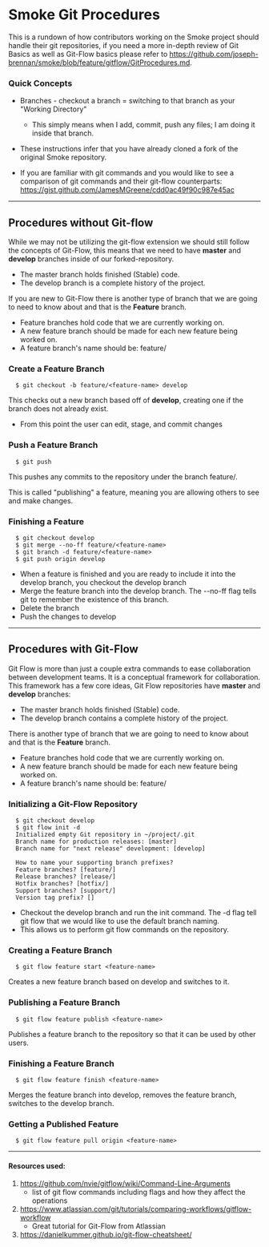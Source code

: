 # Smoke Git Procedures

This is a rundown of how contributors working on the Smoke project should handle their git repositories, if you need a more in-depth review of Git Basics as well as Git-Flow basics please refer to https://github.com/joseph-brennan/smoke/blob/feature/gitflow/GitProcedures.md.

### Quick Concepts

  - Branches - checkout a branch = switching to that branch as your "Working Directory"
    - This simply means when I add, commit, push any files; I am doing it inside that branch.

  - These instructions infer that you have already cloned a fork of the original Smoke repository.

  - If you are familiar with git commands and you would like to see a comparison of git commands and their git-flow counterparts: https://gist.github.com/JamesMGreene/cdd0ac49f90c987e45ac

***
## Procedures without Git-flow

  While we may not be utilizing the git-flow extension we should still follow the concepts of Git-Flow, this means that we need to have **master** and **develop** branches inside of our forked-repository.

  - The master branch holds finished (Stable) code.
  - The develop branch is a complete history of the project.

  If you are new to Git-Flow there is another type of branch that we are going to need to know about and that is the **Feature** branch.

  - Feature branches hold code that we are currently working on.
  - A new feature branch should be made for each new feature being worked on.
  - A feature branch's name should be: feature/<feature-name>

### Create a Feature Branch

  ```shell
    $ git checkout -b feature/<feature-name> develop
  ```
  This checks out a new branch based off of **develop**, creating one if the branch does not already exist.

  - From this point the user can edit, stage, and commit changes

### Push a Feature Branch

  ``` shell
    $ git push
  ```
  This pushes any commits to the repository under the branch feature/<feature-name>.

  This is called "publishing" a feature, meaning you are allowing others to see and make changes.

### Finishing a Feature

  ``` shell
    $ git checkout develop
    $ git merge --no-ff feature/<feature-name>
    $ git branch -d feature/<feature-name>
    $ git push origin develop
  ```
  - When a feature is finished and you are ready to include it into the develop branch, you checkout the develop branch
  - Merge the feature branch into the develop branch.  The --no-ff flag tells git to remember the existence of this branch.
  - Delete the branch
  - Push the changes to develop

***

## Procedures with Git-Flow

Git Flow is more than just a couple extra commands to ease collaboration between development teams. It is a conceptual framework for collaboration.  This framework has a few core ideas, Git Flow repositories have **master** and **develop** branches:

- The master branch holds finished (Stable) code.
- The develop branch contains a complete history of the project.

There is another type of branch that we are going to need to know about and that is the **Feature** branch.

- Feature branches hold code that we are currently working on.
- A new feature branch should be made for each new feature being worked on.
- A feature branch's name should be: feature/<feature-name>

### Initializing a Git-Flow Repository

  ``` shell
    $ git checkout develop
    $ git flow init -d
    Initialized empty Git repository in ~/project/.git
    Branch name for production releases: [master]
    Branch name for "next release" development: [develop]

    How to name your supporting branch prefixes?
    Feature branches? [feature/]
    Release branches? [release/]
    Hotfix branches? [hotfix/]
    Support branches? [support/]
    Version tag prefix? []
  ````
  - Checkout the develop branch and run the init command. The -d flag tell git flow that we would like to use the default branch naming.
  - This allows us to perform git flow commands on the repository.

### Creating a Feature Branch

  ``` shell
    $ git flow feature start <feature-name>
  ```
  Creates a new feature branch based on develop and switches to it.

### Publishing a Feature Branch

  ``` shell
    $ git flow feature publish <feature-name>
  ```
  Publishes a feature branch to the repository so that it can be used by other users.

### Finishing a Feature Branch

  ``` shell
    $ git flow feature finish <feature-name>
  ```
  Merges the feature branch into develop, removes the feature branch, switches to the develop branch.

### Getting a Published Feature

  ``` shell
    $ git flow feature pull origin <feature-name>
  ```

***  
#### Resources used:

  1. https://github.com/nvie/gitflow/wiki/Command-Line-Arguments
        -  list of git flow commands including flags and how they affect the operations
  2. https://www.atlassian.com/git/tutorials/comparing-workflows/gitflow-workflow
        -  Great tutorial for Git-Flow from Atlassian
  3. https://danielkummer.github.io/git-flow-cheatsheet/
